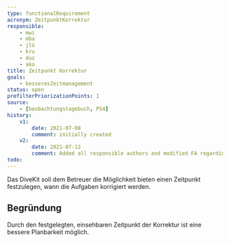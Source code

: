 ```yaml
---
type: functionalRequirement
acronym: ZeitpunktKorrektur
responsible:
    - mwi
    - mba
    - jlü
    - kru
    - duz
    - ako
title: Zeitpunkt Korrektur
goals:
    - besseresZeitmanagement
status: open
prefilterPriorizationPoints: 1
source:
    - [beobachtungstagebuch, PS4]
history:
    v1:
        date: 2021-07-08
        comment: initially created
    v2:
        date: 2021-07-12
        comment: Added all responsible authors and modified FA regarding todo, added reason
todo:
---
```


Das DiveKit soll dem Betreuer die Möglichkeit bieten einen Zeitpunkt festzulegen, wann die Aufgaben korrigiert werden.

## Begründung
Durch den festgelegten, einsehbaren Zeitpunkt der Korrektur ist eine bessere Planbarkeit möglich.